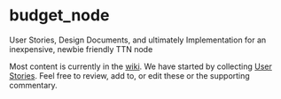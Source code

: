 # budget_node
User Stories, Design Documents, and ultimately Implementation for an inexpensive, newbie friendly TTN node

Most content is currently in the [wiki](https://github.com/things-nyc/budget_node/wiki).  We have started by collecting [User Stories](https://github.com/things-nyc/budget_node/wiki/User-Stories).  Feel free to review, add to, or edit these or the supporting commentary.

